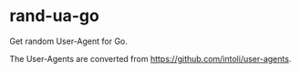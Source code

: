 # rand-ua-go

Get random User-Agent for Go.

The User-Agents are converted from https://github.com/intoli/user-agents.
